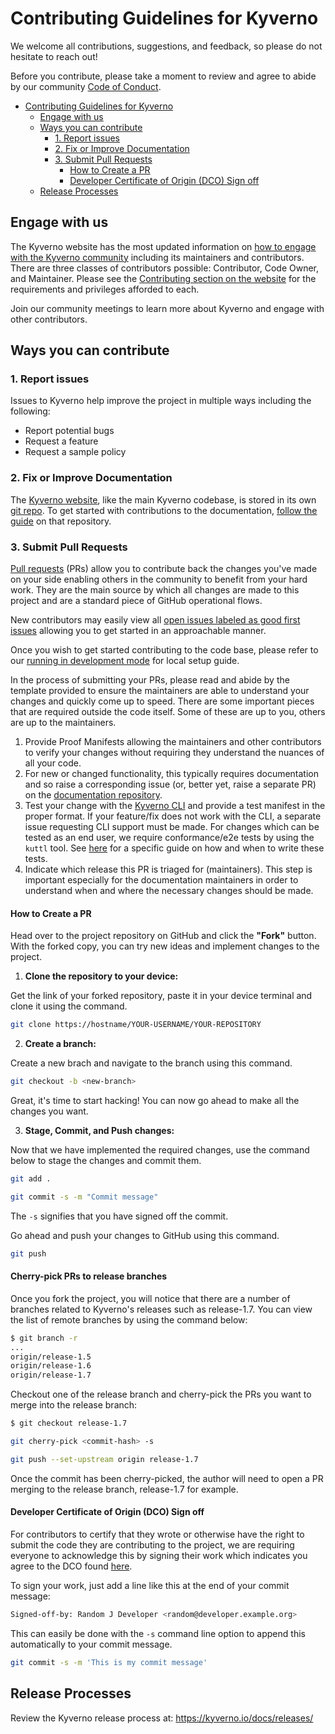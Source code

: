 # Contributing Guidelines for Kyverno

We welcome all contributions, suggestions, and feedback, so please do not hesitate to reach out!

Before you contribute, please take a moment to review and agree to abide by our community [Code of Conduct](/CODE_OF_CONDUCT.md).

- [Contributing Guidelines for Kyverno](#contributing-guidelines-for-kyverno)
  - [Engage with us](#engage-with-us)
  - [Ways you can contribute](#ways-you-can-contribute)
    - [1. Report issues](#1-report-issues)
    - [2. Fix or Improve Documentation](#2-fix-or-improve-documentation)
    - [3. Submit Pull Requests](#3-submit-pull-requests)
      - [How to Create a PR](#how-to-create-a-pr)
      - [Developer Certificate of Origin (DCO) Sign off](#developer-certificate-of-origin-dco-sign-off)
  - [Release Processes](#release-processes)

## Engage with us

The Kyverno website has the most updated information on [how to engage with the Kyverno community](https://kyverno.io/community/) including its maintainers and contributors. There are three classes of contributors possible: Contributor, Code Owner, and Maintainer. Please see the [Contributing section on the website](https://kyverno.io/community/#contributing) for the requirements and privileges afforded to each.

Join our community meetings to learn more about Kyverno and engage with other contributors.

## Ways you can contribute

### 1. Report issues

Issues to Kyverno help improve the project in multiple ways including the following:

- Report potential bugs
- Request a feature
- Request a sample policy

### 2. Fix or Improve Documentation

The [Kyverno website](https://kyverno.io), like the main Kyverno codebase, is stored in its own [git repo](https://github.com/kyverno/website). To get started with contributions to the documentation, [follow the guide](https://github.com/kyverno/website#contributing) on that repository.

### 3. Submit Pull Requests

[Pull requests](https://docs.github.com/en/github/collaborating-with-pull-requests/proposing-changes-to-your-work-with-pull-requests/about-pull-requests) (PRs) allow you to contribute back the changes you've made on your side enabling others in the community to benefit from your hard work. They are the main source by which all changes are made to this project and are a standard piece of GitHub operational flows.

New contributors may easily view all [open issues labeled as good first issues](https://github.com/nsathyaseelan/kyverno/issues?q=is%3Aissue+is%3Aopen+label%3A%22good+first+issue%22) allowing you to get started in an approachable manner.

Once you wish to get started contributing to the code base, please refer to our [running in development mode](https://github.com/nsathyaseelan/kyverno/wiki/Running-in-development-mode) for local setup guide.

In the process of submitting your PRs, please read and abide by the template provided to ensure the maintainers are able to understand your changes and quickly come up to speed. There are some important pieces that are required outside the code itself. Some of these are up to you, others are up to the maintainers.

1. Provide Proof Manifests allowing the maintainers and other contributors to verify your changes without requiring they understand the nuances of all your code.
2. For new or changed functionality, this typically requires documentation and so raise a corresponding issue (or, better yet, raise a separate PR) on the [documentation repository](https://github.com/kyverno/website).
3. Test your change with the [Kyverno CLI](https://kyverno.io/docs/kyverno-cli/) and provide a test manifest in the proper format. If your feature/fix does not work with the CLI, a separate issue requesting CLI support must be made. For changes which can be tested as an end user, we require conformance/e2e tests by using the `kuttl` tool. See [here](https://github.com/nsathyaseelan/kyverno/tree/main/test/conformance/kuttl/README.md) for a specific guide on how and when to write these tests.
4. Indicate which release this PR is triaged for (maintainers). This step is important especially for the documentation maintainers in order to understand when and where the necessary changes should be made.

#### How to Create a PR

Head over to the project repository on GitHub and click the **"Fork"** button. With the forked copy, you can try new ideas and implement changes to the project.

1. **Clone the repository to your device:**

Get the link of your forked repository, paste it in your device terminal and clone it using the command.

```sh
git clone https://hostname/YOUR-USERNAME/YOUR-REPOSITORY
```

2. **Create a branch:**

Create a new brach and navigate to the branch using this command.

```sh
git checkout -b <new-branch>
```

Great, it's time to start hacking! You can now go ahead to make all the changes you want.

3. **Stage, Commit, and Push changes:**

Now that we have implemented the required changes, use the command below to stage the changes and commit them.

```sh
git add .
```

```sh
git commit -s -m "Commit message"
```

The `-s` signifies that you have signed off the commit.

Go ahead and push your changes to GitHub using this command.

```sh
git push
```

#### Cherry-pick PRs to release branches

Once you fork the project, you will notice that there are a number of branches related to Kyverno's releases such as release-1.7. You can view the list of remote branches by using the command below:

```sh
$ git branch -r
...
origin/release-1.5
origin/release-1.6
origin/release-1.7
```

Checkout one of the release branch and cherry-pick the PRs you want to merge into the release branch:

```sh
$ git checkout release-1.7

git cherry-pick <commit-hash> -s

git push --set-upstream origin release-1.7
```

Once the commit has been cherry-picked, the author will need to open a PR merging to the release branch, release-1.7 for example.

#### Developer Certificate of Origin (DCO) Sign off

For contributors to certify that they wrote or otherwise have the right to submit the code they are contributing to the project, we are requiring everyone to acknowledge this by signing their work which indicates you agree to the DCO found [here](https://developercertificate.org/).

To sign your work, just add a line like this at the end of your commit message:

```sh
Signed-off-by: Random J Developer <random@developer.example.org>
```

This can easily be done with the `-s` command line option to append this automatically to your commit message.

```sh
git commit -s -m 'This is my commit message'
```

## Release Processes

Review the Kyverno release process at: https://kyverno.io/docs/releases/